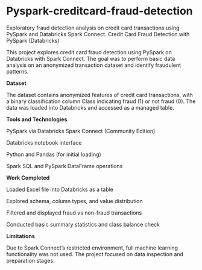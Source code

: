 # Pyspark-creditcard-fraud-detection
Exploratory fraud detection analysis on credit card transactions using PySpark and Databricks Spark Connect.
Credit Card Fraud Detection with PySpark (Databricks)

This project explores credit card fraud detection using PySpark on Databricks with Spark Connect. The goal was to perform basic data analysis on an anonymized transaction dataset and identify fraudulent patterns.

**Dataset**

The dataset contains anonymized features of credit card transactions, with a binary classification column Class indicating fraud (1) or not fraud (0). The data was loaded into Databricks and accessed as a managed table.

**Tools and Technologies**

PySpark via Databricks Spark Connect (Community Edition)

Databricks notebook interface

Python and Pandas (for initial loading)

Spark SQL and PySpark DataFrame operations

**Work Completed**

Loaded Excel file into Databricks as a table

Explored schema, column types, and value distribution

Filtered and displayed fraud vs non-fraud transactions

Conducted basic summary statistics and class balance check

**Limitations**

Due to Spark Connect’s restricted environment, full machine learning functionality was not used. The project focused on data inspection and preparation stages.
